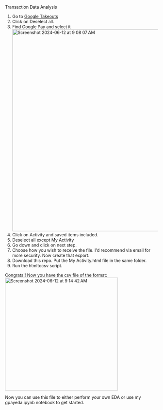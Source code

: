 Transaction Data Analysis

1. Go to [Google Takeouts](https://takeout.google.com/)
2. Click on Deselect all.
3. Find Google Pay and select it <img width="666" alt="Screenshot 2024-06-12 at 9 08 07 AM" src="https://github.com/ThatSpaceCowboy/gpay-data-analysis/assets/41112158/dc476d55-798d-42f2-8143-c6d3e2780ac2">
4. Click on Activity and saved items included.
5. Deselect all except My Activity
6. Go down and click on next step.
7. Choose how you wish to receive the file. I'd recommend via email for more security. Now create that export.
8. Download this repo. Put the My Activity.html file in the same folder.
9. Run the htmltocsv script.

Congrats!! Now you have the csv file of the format:
<img width="372" alt="Screenshot 2024-06-12 at 9 14 42 AM" src="https://github.com/ThatSpaceCowboy/gpay-data-analysis/assets/41112158/587dc8bb-5b94-485a-9d7a-7abad6cc4350">

Now you can use this file to either perform your own EDA or use my gpayeda.ipynb notebook to get started.
